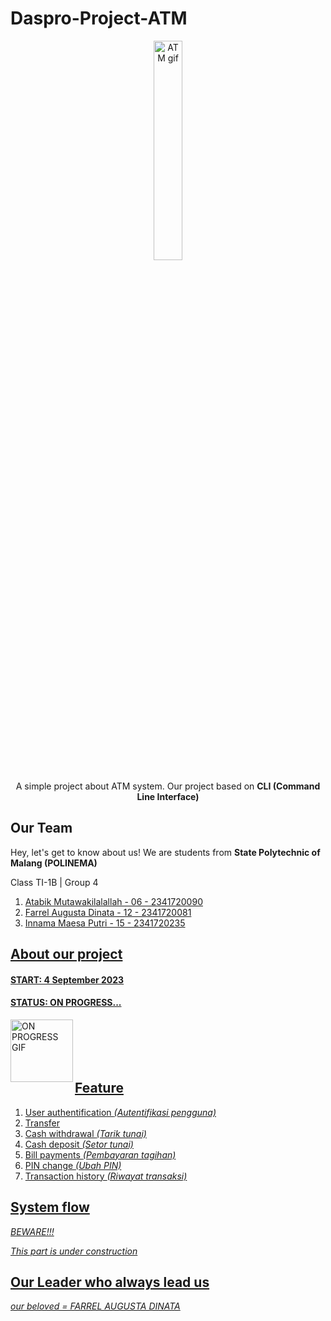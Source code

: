 # Daspro-Project-ATM
<p align="center">
   <img src="https://media.giphy.com/media/v1.Y2lkPTc5MGI3NjExa3pkb251cGpoYnplajZxazQ3bDlyM2Z3ZXA4ZXJoeHptaHoxeHNiOCZlcD12MV9pbnRlcm5hbF9naWZfYnlfaWQmY3Q9Zw/3o6UBl6P4Ey0zkqbnO/giphy.gif" alt="ATM gif" width="30%"> 
</p>

<p align="center">A simple project about ATM system. Our project based on <b>CLI (Command Line Interface)</b></p>

## Our Team
<p>Hey, let's get to know about us! We are students from <b>State Polytechnic of Malang (POLINEMA)</b></p>
<p>Class TI-1B | Group 4</p>
<ol>
    <li><a href="https://github.com/AtabikM1">Atabik Mutawakilalallah - 06 - 2341720090</li>
    <li><a href="https://github.com/FarrelAD">Farrel Augusta Dinata   - 12 - 2341720081</li>
    <li><a href="https://github.com/sukinnamz">Innama Maesa Putri      - 15 - 2341720235</li>
</ol>
      
## About our project
<h4>START: 4 September 2023</h4>
<h4>STATUS: ON PROGRESS...</h4>

<img src="https://media.giphy.com/media/hTZXf0F5qZXUaFTfyY/giphy.gif" width="100" alt="ON PROGRESS GIF" align="left">
<br><br><br><br>

## Feature
1. User authentification <i>(Autentifikasi pengguna)</i>
2. Transfer
3. Cash withdrawal <i>(Tarik tunai)</i>
4. Cash deposit <i>(Setor tunai)</i>
5. Bill payments <i>(Pembayaran tagihan)</i>
6. PIN change <i>(Ubah PIN)</i>
7. Transaction history <i>(Riwayat transaksi)</i>

## System flow
<p><i>BEWARE!!!</i></p>
<p><i>This part is under construction</i></p>

## Our Leader who always lead us
<p><i>our beloved  = FARREL AUGUSTA DINATA </i></p>
